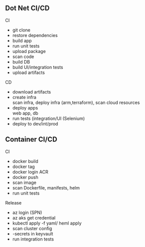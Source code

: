 ## Dot Net CI/CD
CI
- git clone
- restore dependencies
- build app
- run unit tests
- upload package
- scan code
- build DB
- build UI/integration tests
- upload artifacts
  
CD
- download artifacts
- create infra  
   scan infra, deploy infra (arm,terraform), scan cloud resources
- deploy apps  
   web app, db
- run tests (integration/UI (Selenium)
- deploy to dev/int/prod

## Container CI/CD
CI
- docker build
- docker tag
- docker login ACR
- docker push
- scan image
- scan Dockerfile, manifests, helm
- run unit tests

Release

- az login (SPN)
- az aks get credential
- kubectl apply -f yaml/ heml apply
- scan cluster config
- -secrets in keyvault
- run integration tests

